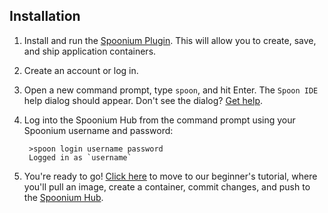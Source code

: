 ## Installation

1. Install and run the [Spoonium Plugin](http://start.spoon.net/install). This will allow you to create, save, and ship application containers.
2. Create an account or log in.
3. Open a new command prompt, type `spoon`, and hit Enter. The `Spoon IDE` help dialog should appear. Don't see the dialog? [Get help](http://support.spoonium.net).
4. Log into the Spoonium Hub from the command prompt using your Spoonium username and password:

    	>spoon login username password
    	Logged in as `username`

5. You're ready to go! [Click here](/docs/quick+start#try+it) to move to our beginner's tutorial, where you'll pull an image, create a container, commit changes, and push to the [Spoonium Hub](http://spoonium.net/hub).